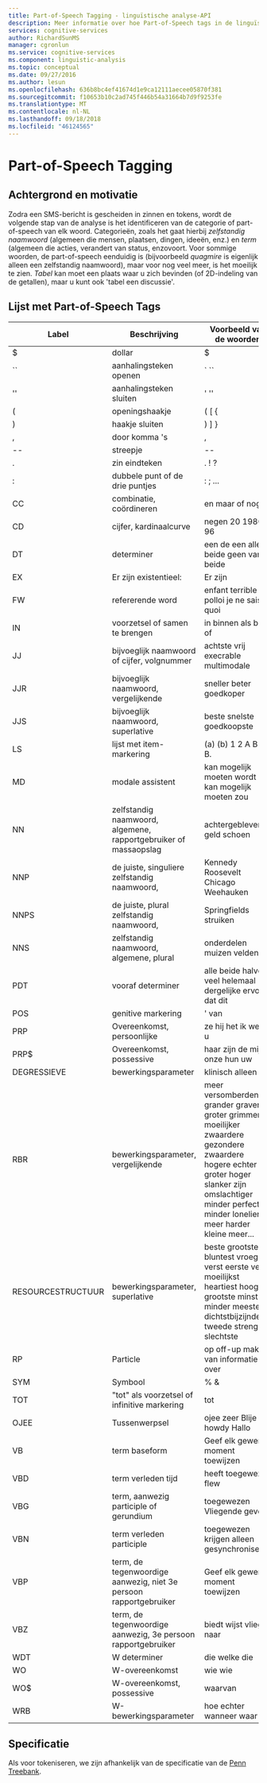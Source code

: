 ```yaml
---
title: Part-of-Speech Tagging - linguïstische analyse-API
description: Meer informatie over hoe Part-of-Speech tags in de linguïstische analyse-API identificeert de categorie of spraak van elk woord uit tekst.
services: cognitive-services
author: RichardSunMS
manager: cgronlun
ms.service: cognitive-services
ms.component: linguistic-analysis
ms.topic: conceptual
ms.date: 09/27/2016
ms.author: lesun
ms.openlocfilehash: 636b8bc4ef41674d1e9ca12111aecee05870f381
ms.sourcegitcommit: f10653b10c2ad745f446b54a31664b7d9f9253fe
ms.translationtype: MT
ms.contentlocale: nl-NL
ms.lasthandoff: 09/18/2018
ms.locfileid: "46124565"
---
```

# <a name="part-of-speech-tagging"></a>Part-of-Speech Tagging

## <a name="background-and-motivation"></a>Achtergrond en motivatie

Zodra een SMS-bericht is gescheiden in zinnen en tokens, wordt de volgende stap van de analyse is het identificeren van de categorie of part-of-speech van elk woord.
Categorieën, zoals het gaat hierbij *zelfstandig naamwoord* (algemeen die mensen, plaatsen, dingen, ideeën, enz.) en *term* (algemeen die acties, verandert van status, enzovoort. Voor sommige woorden, de part-of-speech eenduidig is (bijvoorbeeld *quagmire* is eigenlijk alleen een zelfstandig naamwoord), maar voor nog veel meer, is het moeilijk te zien.
*Tabel* kan moet een plaats waar u zich bevinden (of 2D-indeling van de getallen), maar u kunt ook 'tabel een discussie'.

## <a name="list-of-part-of-speech-tags"></a>Lijst met Part-of-Speech Tags

| Label | Beschrijving | Voorbeeld van de woorden |
|-----|-------------|---------------|
| $ | dollar | $ |
| \`\` | aanhalingsteken openen | \` \`\` |
| '' | aanhalingsteken sluiten | ' '' |
| ( | openingshaakje | ( [ { |
| ) | haakje sluiten | ) ] } |
| ,  | door komma 's | ,  |
| -- | streepje | -- |
| . | zin eindteken | . ! ? |
| : | dubbele punt of de drie puntjes | : ; ... |
| CC | combinatie, coördineren | en maar of nog|
| CD | cijfer, kardinaalcurve | negen 20 1980 ' 96 |
| DT | determiner |een de een alle beide geen van beide|
| EX | Er zijn existentieel: | Er zijn |
| FW | refererende word | enfant terrible hoi polloi je ne sais quoi |
| IN | voorzetsel of samen te brengen| in binnen als bij of |
| JJ | bijvoeglijk naamwoord of cijfer, volgnummer | achtste vrij execrable multimodale |
| JJR | bijvoeglijk naamwoord, vergelijkende | sneller beter goedkoper |
| JJS | bijvoeglijk naamwoord, superlative | beste snelste goedkoopste | 
| LS | lijst met item-markering | (a) (b) 1 2 A B A. B. |
| MD | modale assistent | kan mogelijk moeten wordt kan mogelijk moeten zou |
| NN | zelfstandig naamwoord, algemene, rapportgebruiker of massaopslag | achtergebleven geld schoen |
| NNP | de juiste, singuliere zelfstandig naamwoord, | Kennedy Roosevelt Chicago Weehauken |
| NNPS | de juiste, plural zelfstandig naamwoord, | Springfields struiken |
| NNS | zelfstandig naamwoord, algemene, plural | onderdelen muizen velden |
| PDT | vooraf determiner | alle beide halve veel helemaal dergelijke ervoor dat dit |
| POS | genitive markering | ' van |
| PRP | Overeenkomst, persoonlijke | ze hij het ik we ze u |
| PRP$ | Overeenkomst, possessive | haar zijn de mijn onze hun uw |
| DEGRESSIEVE | bewerkingsparameter | klinisch alleen |
| RBR | bewerkingsparameter, vergelijkende | meer versomberden grander graver groter grimmer moeilijker zwaardere gezondere zwaardere hogere echter groter hoger slanker zijn omslachtiger minder perfect minder lonelier meer harder kleine meer... |
| RESOURCESTRUCTUUR | bewerkingsparameter, superlative | beste grootste bluntest vroegste verst eerste verst moeilijkst heartiest hoogste grootste minst minder meeste dichtstbijzijnde tweede strengste slechtste |
| RP | Particle | op off-up maken van informatie over |
| SYM | Symbool | % & |
| TOT | "tot" als voorzetsel of infinitive markering | tot |
| OJEE | Tussenwerpsel | ojee zeer Blije howdy Hallo |
| VB | term baseform | Geef elk gewenst moment toewijzen |
| VBD | term verleden tijd | heeft toegewezen flew |
| VBG | term, aanwezig participle of gerundium | toegewezen Vliegende geven |
| VBN | term verleden participle | toegewezen krijgen alleen gesynchroniseerd |
| VBP | term, de tegenwoordige aanwezig, niet 3e persoon rapportgebruiker | Geef elk gewenst moment toewijzen |
| VBZ | term, de tegenwoordige aanwezig, 3e persoon rapportgebruiker | biedt wijst vliegt naar |
| WDT | W determiner | die welke die |
| WO | W-overeenkomst | wie wie |
| WO$ | W-overeenkomst, possessive | waarvan |
| WRB | W-bewerkingsparameter | hoe echter wanneer waar |

## <a name="specification"></a>Specificatie

Als voor tokeniseren, we zijn afhankelijk van de specificatie van de [Penn Treebank](https://catalog.ldc.upenn.edu/ldc99t42).

